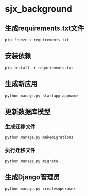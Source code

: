 # sjx_background

## 生成requirements.txt文件
`pip freeze > requirements.txt`
## 安装依赖
`pip install -r requriements.txt`

## 生成新应用
`python manage.py startapp appname`

## 更新数据库模型
### 生成迁移文件
`python manage.py makemigrations`
### 执行迁移文件
`python manage.py migrate`

## 生成Django管理员
`python manage.py createsuperuser`
